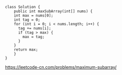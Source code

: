```
class Solution {
    public int maxSubArray(int[] nums) {
    int max = nums[0];
    int tag = 0;
    for (int i = 0; i < nums.length; i++) {
      tag += nums[i];
      if (tag > max) {
        max = tag;
      }
    }
    return max;
    }
}
```
https://leetcode-cn.com/problems/maximum-subarray/